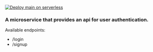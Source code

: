 [![Deploy main on serverless](https://github.com/theovasi/auth_micro/actions/workflows/serverless_deploy.yml/badge.svg?event=push)](https://github.com/theovasi/auth_micro/actions/workflows/serverless_deploy.yml)

### A microservice that provides an api for user authentication.

Available endpoints:

- /login
- /signup
